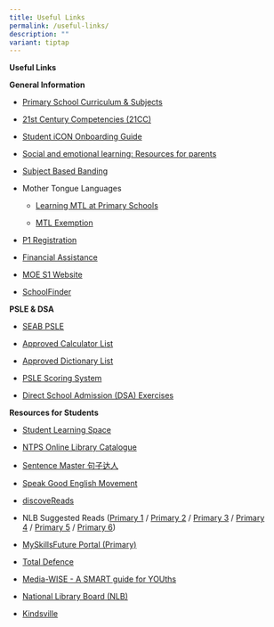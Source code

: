 ```yaml
---
title: Useful Links
permalink: /useful-links/
description: ""
variant: tiptap
---
```

<p><strong>Useful Links</strong></p><p><strong>General Information</strong></p><ul><li><p><a href="https://www.moe.gov.sg/primary/curriculum" rel="noopener noreferrer nofollow" target="_blank">Primary School Curriculum&nbsp;&amp; Subjects</a></p></li><li><p><a href="https://www.moe.gov.sg/education-in-sg/21st-century-competencies" rel="noopener noreferrer nofollow" target="_blank">21st Century Competencies (21CC)</a></p></li><li><p><a href="https://docs.google.com/presentation/d/1Nzo22X_oQMfye38006C16IEXs6o-b8gO/edit?usp=drive_link&amp;ouid=110423328661912131843&amp;rtpof=true&amp;sd=true" rel="noopener noreferrer nofollow" target="_blank">Student iCON Onboarding Guide</a></p></li><li><p><a href="https://www.moe.gov.sg/education-in-sg/our-programmes/social-and-emotional-learning/sel-resources-for-parents" rel="noopener noreferrer nofollow" target="_blank">Social and emotional learning: Resources for parents</a></p></li><li><p><a href="https://www.moe.gov.sg/primary/curriculum/subject-based-banding" rel="noopener noreferrer nofollow" target="_blank">Subject Based Banding</a></p></li><li><p>Mother Tongue Languages</p><ul data-tight="true" class="tight"><li><p><a href="https://www.moe.gov.sg/primary/curriculum/mother-tongue-languages/learning-in-school" rel="noopener noreferrer nofollow" target="_blank">Learning MTL at Primary Schools</a></p></li><li><p><a href="https://www.moe.gov.sg/primary/curriculum/mother-tongue-languages/exemption" rel="noopener noreferrer nofollow" target="_blank">MTL Exemption</a></p></li></ul></li><li><p><a href="https://www.moe.gov.sg/primary/p1-registration" rel="noopener noreferrer nofollow" target="_blank">P1 Registration</a></p></li><li><p><a href="https://www.moe.gov.sg/financial-matters/financial-assistance" rel="noopener noreferrer nofollow" target="_blank">Financial Assistance</a></p></li><li><p><a href="https://www.moe.gov.sg/s1-posting" rel="noopener noreferrer nofollow" target="_blank">MOE S1 Website</a></p></li><li><p><a href="https://go.gov.sg/schoolfinder" rel="noopener noreferrer nofollow" target="_blank">SchoolFinder</a></p></li></ul><p><strong>PSLE &amp; DSA</strong></p><ul data-tight="true" class="tight"><li><p><a href="https://www.seab.gov.sg/home/examinations/psle" rel="noopener noreferrer nofollow" target="_blank">SEAB PSLE</a>&nbsp;</p></li><li><p><a href="https://www.seab.gov.sg/home/examinations/approved-calculators" rel="noopener noreferrer nofollow" target="_blank">Approved Calculator List</a>&nbsp;</p></li><li><p><a href="https://www.seab.gov.sg/home/examinations/approved-dictionaries" rel="noopener noreferrer nofollow" target="_blank">Approved Dictionary List</a>&nbsp;</p></li><li><p><a href="https://www.moe.gov.sg/microsites/psle-fsbb/psle/main.html" rel="noopener noreferrer nofollow" target="_blank">PSLE Scoring System</a></p></li><li><p><a href="https://www.moe.gov.sg/secondary/dsa" rel="noopener noreferrer nofollow" target="_blank">Direct School Admission (DSA) Exercises</a></p></li></ul><p><strong>Resources for Students</strong></p><ul><li><p><a href="https://vle.learning.moe.edu.sg/" rel="noopener noreferrer nofollow" target="_blank">Student Learning Space</a></p></li><li><p><a href="https://schoolibrary.moe.edu.sg/newtownpri" rel="noopener noreferrer nofollow" target="_blank">NTPS Online Library Catalogue</a></p></li><li><p><a href="http://www.sentencemaster.sg/" rel="noopener noreferrer nofollow" target="_blank">Sentence Master&nbsp;句子达人</a>&nbsp; &nbsp;</p></li><li><p><a href="https://www.goodenglish.org.sg/" rel="noopener noreferrer nofollow" target="_blank">Speak Good English Movement</a></p></li><li><p><a href="https://childrenandteens.nlb.gov.sg/" rel="noopener noreferrer nofollow" target="_blank">discoveReads</a></p></li><li><p>NLB Suggested Reads (<a href="https://eresources.nlb.gov.sg/ereads/discovereads?level=p1" rel="noopener noreferrer nofollow" target="_blank">Primary 1</a>&nbsp;/&nbsp;<a href="https://eresources.nlb.gov.sg/ereads/discovereads?level=p2" rel="noopener noreferrer nofollow" target="_blank">Primary 2</a>&nbsp;/&nbsp;<a href="https://eresources.nlb.gov.sg/ereads/discovereads?level=p3" rel="noopener noreferrer nofollow" target="_blank">Primary 3</a>&nbsp;/&nbsp;<a href="https://eresources.nlb.gov.sg/ereads/discovereads?level=p4" rel="noopener noreferrer nofollow" target="_blank">Primary 4</a>&nbsp;/&nbsp;<a href="https://eresources.nlb.gov.sg/ereads/discovereads?level=p5" rel="noopener noreferrer nofollow" target="_blank">Primary 5</a>&nbsp;/&nbsp;<a href="https://eresources.nlb.gov.sg/ereads/discovereads?level=p6" rel="noopener noreferrer nofollow" target="_blank">Primary 6</a>)</p></li><li><p><a href="https://www.myskillsfuture.gov.sg/content/student/en/primary.html" rel="noopener noreferrer nofollow" target="_blank">MySkillsFuture Portal (Primary)</a></p></li><li><p><a href="https://www.totaldefence.sg/" rel="noopener noreferrer nofollow" target="_blank">Total Defence</a></p></li><li><p><a href="https://www.betterinternet.sg/" rel="noopener noreferrer nofollow" target="_blank">Media-WISE - A SMART guide for YOUths</a></p></li><li><p><a href="https://www.nlb.gov.sg/" rel="noopener noreferrer nofollow" target="_blank">National Library Board (NLB)</a></p></li><li><p><a href="https://kindsville.kindness.sg/" rel="noopener noreferrer nofollow" target="_blank">Kindsville</a></p></li></ul><p></p>